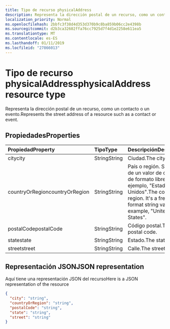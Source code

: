 ```yaml
---
title: Tipo de recurso physicalAddress
description: Representa la dirección postal de un recurso, como un contacto o un evento.
localization_priority: Normal
ms.openlocfilehash: 2bbfc3f38d4d353d370b9c8ba859b06cc2e4398b
ms.sourcegitcommit: d2b3ca32602ffa76cc7925d7f4d1e2258e611ea5
ms.translationtype: MT
ms.contentlocale: es-ES
ms.lasthandoff: 01/11/2019
ms.locfileid: "27866013"
---
```

# <a name="physicaladdress-resource-type"></a><span data-ttu-id="d0daa-103">Tipo de recurso physicalAddress</span><span class="sxs-lookup"><span data-stu-id="d0daa-103">physicalAddress resource type</span></span>

<span data-ttu-id="d0daa-104">Representa la dirección postal de un recurso, como un contacto o un evento.</span><span class="sxs-lookup"><span data-stu-id="d0daa-104">Represents the street address of a resource such as a contact or event.</span></span>


## <a name="properties"></a><span data-ttu-id="d0daa-105">Propiedades</span><span class="sxs-lookup"><span data-stu-id="d0daa-105">Properties</span></span>
| <span data-ttu-id="d0daa-106">Propiedad</span><span class="sxs-lookup"><span data-stu-id="d0daa-106">Property</span></span>     | <span data-ttu-id="d0daa-107">Tipo</span><span class="sxs-lookup"><span data-stu-id="d0daa-107">Type</span></span>   |<span data-ttu-id="d0daa-108">Descripción</span><span class="sxs-lookup"><span data-stu-id="d0daa-108">Description</span></span>|
|:---------------|:--------|:----------|
|<span data-ttu-id="d0daa-109">city</span><span class="sxs-lookup"><span data-stu-id="d0daa-109">city</span></span>|<span data-ttu-id="d0daa-110">String</span><span class="sxs-lookup"><span data-stu-id="d0daa-110">String</span></span>|<span data-ttu-id="d0daa-111">Ciudad.</span><span class="sxs-lookup"><span data-stu-id="d0daa-111">The city.</span></span>|
|<span data-ttu-id="d0daa-112">countryOrRegion</span><span class="sxs-lookup"><span data-stu-id="d0daa-112">countryOrRegion</span></span>|<span data-ttu-id="d0daa-113">String</span><span class="sxs-lookup"><span data-stu-id="d0daa-113">String</span></span>|<span data-ttu-id="d0daa-p101">País o región. Se trata de un valor de cadena de formato libre, por ejemplo, "Estados Unidos".</span><span class="sxs-lookup"><span data-stu-id="d0daa-p101">The country or region. It's a free-format string value, for example, "United States".</span></span>|
|<span data-ttu-id="d0daa-116">postalCode</span><span class="sxs-lookup"><span data-stu-id="d0daa-116">postalCode</span></span>|<span data-ttu-id="d0daa-117">String</span><span class="sxs-lookup"><span data-stu-id="d0daa-117">String</span></span>|<span data-ttu-id="d0daa-118">Código postal.</span><span class="sxs-lookup"><span data-stu-id="d0daa-118">The postal code.</span></span>|
|<span data-ttu-id="d0daa-119">state</span><span class="sxs-lookup"><span data-stu-id="d0daa-119">state</span></span>|<span data-ttu-id="d0daa-120">String</span><span class="sxs-lookup"><span data-stu-id="d0daa-120">String</span></span>|<span data-ttu-id="d0daa-121">Estado.</span><span class="sxs-lookup"><span data-stu-id="d0daa-121">The state.</span></span>|
|<span data-ttu-id="d0daa-122">street</span><span class="sxs-lookup"><span data-stu-id="d0daa-122">street</span></span>|<span data-ttu-id="d0daa-123">String</span><span class="sxs-lookup"><span data-stu-id="d0daa-123">String</span></span>|<span data-ttu-id="d0daa-124">Calle.</span><span class="sxs-lookup"><span data-stu-id="d0daa-124">The street.</span></span>|

## <a name="json-representation"></a><span data-ttu-id="d0daa-125">Representación JSON</span><span class="sxs-lookup"><span data-stu-id="d0daa-125">JSON representation</span></span>

<span data-ttu-id="d0daa-126">Aquí tiene una representación JSON del recurso</span><span class="sxs-lookup"><span data-stu-id="d0daa-126">Here is a JSON representation of the resource</span></span>

<!-- {
  "blockType": "resource",
  "optionalProperties": [

  ],
  "@odata.type": "microsoft.graph.physicalAddress"
}-->

```json
{
  "city": "string",
  "countryOrRegion": "string",
  "postalCode": "string",
  "state": "string",
  "street": "string"
}

```

<!-- uuid: 8fcb5dbc-d5aa-4681-8e31-b001d5168d79
2015-10-25 14:57:30 UTC -->
<!-- {
  "type": "#page.annotation",
  "description": "physicalAddress resource",
  "keywords": "",
  "section": "documentation",
  "tocPath": ""
}-->
